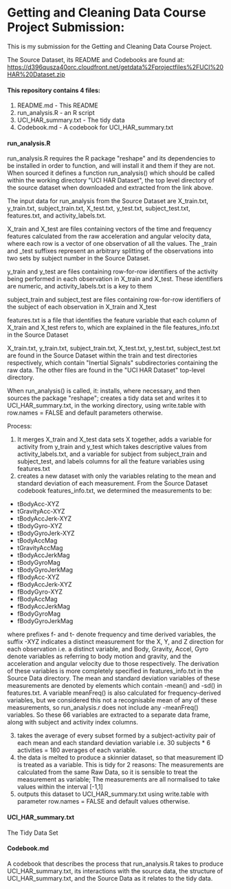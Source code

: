 # Getting and Cleaning Data Course Project Submission:

This is my submission for the Getting and Cleaning Data Course Project.

The Source Dataset, its README and Codebooks are found at: https://d396qusza40orc.cloudfront.net/getdata%2Fprojectfiles%2FUCI%20HAR%20Dataset.zip

#### This repository contains 4 files:
1. README.md - This README
2. run_analysis.R - an R script
3. UCI_HAR_summary.txt - The tidy data 
4. Codebook.md - A codebook for UCI_HAR_summary.txt

#### run_analysis.R

run_analysis.R requires the R package "reshape" and its dependencies to be installed in order to function, and will install it and them if they are not. When sourced it defines a function run_analysis() which should be called within the working directory "UCI HAR Dataset", the top level directory of the source dataset when downloaded and extracted from the link above. 

The input data for run_analysis from the Source Dataset are X_train.txt, y_train.txt, subject_train.txt, X_test.txt, y_test.txt, subject_test.txt, features.txt, and activity_labels.txt.

X_train and X_test are files containing vectors of the time and frequency features calculated from the raw acceleration and angular velocity data, where each row is a vector of one observation of all the values. The _train and _test suffixes represent an arbitrary splitting of the observations into two sets by subject number in the Source Dataset.

y_train and y_test are files containing row-for-row identifiers of the activity being performed in each observation in X_train and X_test. These identifiers are numeric, and activity_labels.txt is a key to them

subject_train and subject_test are files containing row-for-row identifiers of the subject of each observation in X_train and X_test

features.txt is a file that identifies the feature variable that each column of X_train and X_test refers to, which are explained in the file features_info.txt in the Source Dataset

X_train.txt, y_train.txt, subject_train.txt, X_test.txt, y_test.txt, subject_test.txt are found in the Source Dataset within the train and test directories respectively, which contain "Inertial Signals" subdirectories containing the raw data. The other files are found in the "UCI HAR Dataset" top-level directory.

When run_analysis() is called, it: installs, where necessary, and then sources the package "reshape"; creates a tidy data set and writes it to UCI_HAR_summary.txt, in the working directory, using write.table with row.names = FALSE and default parameters otherwise.

Process: 
1. It merges X_train and X_test data sets X together, adds a variable for activity from y_train and y_test which takes descriptive values from activity_labels.txt, and a variable for subject from subject_train and subject_test, and labels columns for all the feature variables using features.txt
2. creates a new dataset with only the variables relating to the mean and standard deviation of each measurement. From the Source Dataset codebook features_info.txt, we determined the measurements to be:
- tBodyAcc-XYZ
- tGravityAcc-XYZ
- tBodyAccJerk-XYZ
- tBodyGyro-XYZ
- tBodyGyroJerk-XYZ
- tBodyAccMag
- tGravityAccMag
- tBodyAccJerkMag
- tBodyGyroMag
- tBodyGyroJerkMag
- fBodyAcc-XYZ
- fBodyAccJerk-XYZ
- fBodyGyro-XYZ
- fBodyAccMag
- fBodyAccJerkMag
- fBodyGyroMag
- fBodyGyroJerkMag
	
where prefixes f- and t- denote frequency and time derived variables, the suffix -XYZ indicates a distinct measurement for the X, Y, and Z direction for each observation i.e. a distinct variable, and Body, Gravity, Accel, Gyro denote variables as referring to body motion and gravity, and the acceleration and angular velocity due to those respectively. The derivation of these variables is more completely specified in features_info.txt in the Source Data directory. The mean and standard deviation variables of these measurements are denoted by elements which contain -mean() and -sd() in features.txt. A variable meanFreq() is also calculated for frequency-derived variables, but we considered this not a recognisable mean of any of these measurements, so run_analysis.r does not include any -meanFreq() variables. So these 66 variables are extracted to a separate data frame, along with subject and activity index columns.

3. takes the average of every subset formed by a subject-activity pair of each mean and each standard deviation variable i.e. 30 subjects * 6 activities = 180 averages of each variable.
4. the data is melted to produce a skinnier dataset, so that measurement ID is treated as a variable. This is tidy for 2 reasons: The measurements are calculated from the same Raw Data, so it is sensible to treat the measurement as variable; The measurements are all normalised to take values within the interval [-1,1]
5. outputs this dataset to UCI_HAR_summary.txt using write.table with parameter row.names = FALSE and default values otherwise.


#### UCI_HAR_summary.txt 
The Tidy Data Set

#### Codebook.md 
A codebook that describes the process that run_analysis.R takes to produce UCI_HAR_summary.txt, its interactions with the source data, the structure of UCI_HAR_summary.txt, and the Source Data as it relates to the tidy data.
